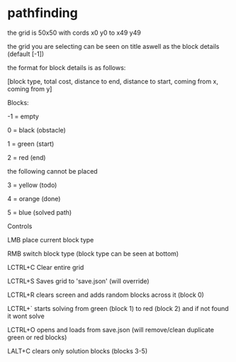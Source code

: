 # pathfinding

the grid is 50x50 with cords x0 y0 to x49 y49

the grid you are selecting can be seen on title aswell as the block details (default \[-1\])

the format for block details is as follows:

\[block type, total cost, distance to end, distance to start, coming from x, coming from y\]

Blocks:

-1 = empty

0 = black (obstacle)

1 = green (start)

2 = red (end)

the following cannot be placed

3 = yellow (todo)

4 = orange (done)

5 = blue (solved path)

Controls

LMB
place current block type

RMB
switch block type (block type can be seen at bottom)

LCTRL+C
Clear entire grid

LCTRL+S
Saves grid to 'save.json' (will override)

LCTRL+R
clears screen and adds random blocks across it (block 0)

LCTRL+`
starts solving from green (block 1) to red (block 2) and if not found it wont solve

LCTRL+O
opens and loads from save.json (will remove/clean duplicate green or red blocks)

LALT+C
clears only solution blocks (blocks 3-5)
